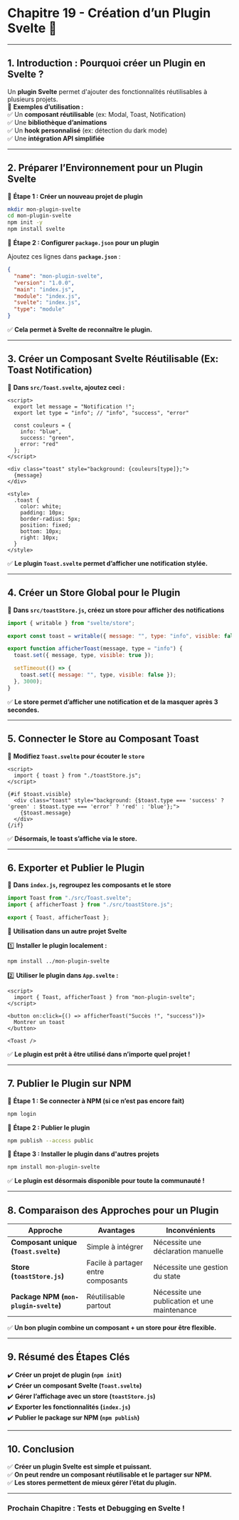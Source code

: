 # **Chapitre 19 - Création d’un Plugin Svelte** 🔌  

---

## **1. Introduction : Pourquoi créer un Plugin en Svelte ?**  

Un **plugin Svelte** permet d'ajouter des fonctionnalités réutilisables à plusieurs projets.  
📌 **Exemples d’utilisation :**  
✅ Un **composant réutilisable** (ex: Modal, Toast, Notification)  
✅ Une **bibliothèque d’animations**  
✅ Un **hook personnalisé** (ex: détection du dark mode)  
✅ Une **intégration API simplifiée**  

---

## **2. Préparer l’Environnement pour un Plugin Svelte**  

📌 **Étape 1 : Créer un nouveau projet de plugin**  

```sh
mkdir mon-plugin-svelte
cd mon-plugin-svelte
npm init -y
npm install svelte
```

📌 **Étape 2 : Configurer `package.json` pour un plugin**  

Ajoutez ces lignes dans **`package.json`** :  

```json
{
  "name": "mon-plugin-svelte",
  "version": "1.0.0",
  "main": "index.js",
  "module": "index.js",
  "svelte": "index.js",
  "type": "module"
}
```

✅ **Cela permet à Svelte de reconnaître le plugin.**  

---

## **3. Créer un Composant Svelte Réutilisable (Ex: Toast Notification)**  

📌 **Dans `src/Toast.svelte`, ajoutez ceci :**  

```svelte
<script>
  export let message = "Notification !";
  export let type = "info"; // "info", "success", "error"

  const couleurs = {
    info: "blue",
    success: "green",
    error: "red"
  };
</script>

<div class="toast" style="background: {couleurs[type]};">
  {message}
</div>

<style>
  .toast {
    color: white;
    padding: 10px;
    border-radius: 5px;
    position: fixed;
    bottom: 10px;
    right: 10px;
  }
</style>
```

✅ **Le plugin `Toast.svelte` permet d’afficher une notification stylée.**  

---

## **4. Créer un Store Global pour le Plugin**  

📌 **Dans `src/toastStore.js`, créez un store pour afficher des notifications**  

```js
import { writable } from "svelte/store";

export const toast = writable({ message: "", type: "info", visible: false });

export function afficherToast(message, type = "info") {
  toast.set({ message, type, visible: true });

  setTimeout(() => {
    toast.set({ message: "", type, visible: false });
  }, 3000);
}
```

✅ **Le store permet d’afficher une notification et de la masquer après 3 secondes.**  

---

## **5. Connecter le Store au Composant Toast**  

📌 **Modifiez `Toast.svelte` pour écouter le `store`**  

```svelte
<script>
  import { toast } from "./toastStore.js";
</script>

{#if $toast.visible}
  <div class="toast" style="background: {$toast.type === 'success' ? 'green' : $toast.type === 'error' ? 'red' : 'blue'};">
    {$toast.message}
  </div>
{/if}
```

✅ **Désormais, le toast s’affiche via le store.**  

---

## **6. Exporter et Publier le Plugin**  

📌 **Dans `index.js`, regroupez les composants et le store**  

```js
import Toast from "./src/Toast.svelte";
import { afficherToast } from "./src/toastStore.js";

export { Toast, afficherToast };
```

📌 **Utilisation dans un autre projet Svelte**  

1️⃣ **Installer le plugin localement :**  
```sh
npm install ../mon-plugin-svelte
```

2️⃣ **Utiliser le plugin dans `App.svelte` :**  

```svelte
<script>
  import { Toast, afficherToast } from "mon-plugin-svelte";
</script>

<button on:click={() => afficherToast("Succès !", "success")}>
  Montrer un toast
</button>

<Toast />
```

✅ **Le plugin est prêt à être utilisé dans n’importe quel projet !**  

---

## **7. Publier le Plugin sur NPM**  

📌 **Étape 1 : Se connecter à NPM (si ce n’est pas encore fait)**  

```sh
npm login
```

📌 **Étape 2 : Publier le plugin**  

```sh
npm publish --access public
```

📌 **Étape 3 : Installer le plugin dans d'autres projets**  

```sh
npm install mon-plugin-svelte
```

✅ **Le plugin est désormais disponible pour toute la communauté !**  

---

## **8. Comparaison des Approches pour un Plugin**  

| Approche | Avantages | Inconvénients |
|----------|----------|--------------|
| **Composant unique (`Toast.svelte`)** | Simple à intégrer | Nécessite une déclaration manuelle |
| **Store (`toastStore.js`)** | Facile à partager entre composants | Nécessite une gestion du state |
| **Package NPM (`mon-plugin-svelte`)** | Réutilisable partout | Nécessite une publication et une maintenance |

✅ **Un bon plugin combine un composant + un store pour être flexible.**  

---

## **9. Résumé des Étapes Clés**  

✔️ **Créer un projet de plugin (`npm init`)**  
✔️ **Créer un composant Svelte (`Toast.svelte`)**  
✔️ **Gérer l’affichage avec un store (`toastStore.js`)**  
✔️ **Exporter les fonctionnalités (`index.js`)**  
✔️ **Publier le package sur NPM (`npm publish`)**  

---

## **10. Conclusion**  

✅ **Créer un plugin Svelte est simple et puissant.**  
✅ **On peut rendre un composant réutilisable et le partager sur NPM.**  
✅ **Les stores permettent de mieux gérer l’état du plugin.**  

---

### **Prochain Chapitre : Tests et Debugging en Svelte !** 
